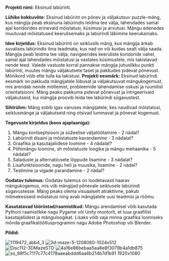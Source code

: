 **Projekti nimi:** Eksinud labürinti.

**Lühike kokkuvõte:** Eksinud labürint on põnev ja väljakutsuv puzzle-mäng, kus mängija peab eksinuna labürindis leidma tee välja, lahendades samal ajal koridorides erinevaid mõistatusi, küsimusi ja arvutusi. Mängu edenedes muutuvad mõistatused keerulisemaks ja labürindi läbimine keerukamaks.

**Idee kirjeldus:** Eksinud labürinti on seikluslik mäng, kus mängija ärkab suvalises labürindis ilma teadmata, kus nad on või kuidas sealt välja saada. Mängija peab leidma tee välja, navigeerides keeruliste koridoride vahel, samal ajal lahendades mõistatusi ja vastates küsimustele, mis takistavad nende teed. Valede vastuste korral pannakse mängija juhuslikku punkti labürinti, muutes mängu väljakutsete taset ja pakkudes pidevat põnevust. Mõnikord võib ette tulla ka takistusi. 
**Projekti eesmärk:** Eksinud labürindi eesmärk on pakkuda mängijatele lõbusat ja väljakutsuvat mängukogemust, mis arendab nende mõtlemist, probleemide lahendamise oskusi ja ruumilist orientatsiooni. Mäng peaks pakkuma pidevat põnevust ja intrigeerivaid väljakutseid, kui mängija proovib leida tee labürindi sügavustest.

**Sihtrühm:** Mäng sobib igas vanuses mängijatele, kes naudivad mõistatusi, seiklusmänge ja väljakutseid ning otsivad lummavat ja põnevat kogemust.

**Tegevuste kirjeldus (koos ajaplaaniga):**

1. Mängu kontseptsiooni ja süžeelise väljatöötamine - 2 nädal?
2. Labürindi disaini ja mõistatuste kavandamine - 3 nädalat?
3. Graafika ja kasutajaliidese loomine - 4 nädalat?
4. Põhimängu loomine, sh mõistatuste loogika ja mängu mehaanika - 5 nädalat?
5. Saladuste ja alternatiivsete lõppude lisamine - 3 nädalat?
6. Lisafunktsioonide, nagu heli ja muusika, lisamine - 2 nädal?
7. Testimine ja vigade parandamine - 2 nädal?

**Oodatav tulemus:** Oodatav tulemus on loodetavasti haarav mängukogemus, mis viib mängijad põnevale seiklusele labürindi sügavustesse. Mäng peaks olema visuaalselt atraktiivne, pakub mitmekesiseid mõistatusi ning avab mängijatele uusi teadmisi ja rõõmu.

**Kasutatavad tööriistad/raamistikud:** Mängu arendamisel võib kasutada Pythoni raamistikke nagu Pygame või Unity mootorit, et luua graafilist kasutajaliidest ja mänguloogikat. Lisaks võib vaja minna graafika loomiseks mõnda graafikatöötlusprogrammi nagu Adobe Photoshop või Blender.

**Pildid:** 

![1119472_abb4_3](https://github.com/kristiinatamm/kristiinatamm/assets/159531180/70e20b3a-2aef-4c38-ada7-a7a396cddefc)
![3d-maze-5-1208080-1024x512](https://github.com/kristiinatamm/kristiinatamm/assets/159531180/25de5521-316b-4afd-bbd4-de0d497cf84b)
![Disc112-3DMazeSTD](https://github.com/kristiinatamm/kristiinatamm/assets/159531180/2e265c7e-5aa1-402f-9945-7f2642c510b7)
![4a16e86bebaa5aa8e8f3079b4a1db875](https://github.com/kristiinatamm/kristiinatamm/assets/159531180/b11f16b2-8ae5-4687-b559-f86bc1b41a8a)
![ss_98f5c7117c77c4178aaeabddd6aa6b214b7d1b91 1920x1080](https://github.com/kristiinatamm/kristiinatamm/assets/159531180/44f42043-469a-474f-b7bd-99f3544d406b)
